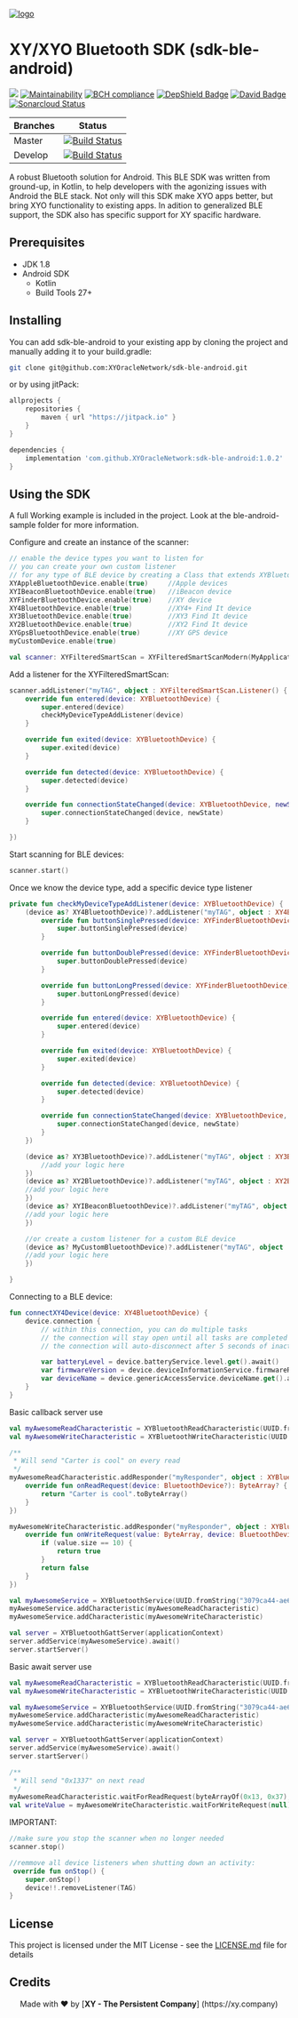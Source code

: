 [logo]: https://cdn.xy.company/img/brand/XY_Logo_GitHub.png

[![logo]](https://xy.company)

# XY/XYO Bluetooth SDK (sdk-ble-android)

[![](https://jitpack.io/v/XYOracleNetwork/sdk-ble-android.svg)](https://jitpack.io/#XYOracleNetwork/sdk-ble-android) [![Maintainability](https://api.codeclimate.com/v1/badges/da919183c3fe8a4fdbe3/maintainability)](https://codeclimate.com/github/XYOracleNetwork/sdk-ble-android/maintainability) [![BCH compliance](https://bettercodehub.com/edge/badge/XYOracleNetwork/sdk-ble-android?branch=develop)](https://bettercodehub.com/results/XYOracleNetwork/sdk-ble-android) [![DepShield Badge](https://depshield.sonatype.org/badges/XYOracleNetwork/sdk-ble-android/depshield.svg)](https://depshield.github.io) [![David Badge](https://david-dm.org/xyoraclenetwork/sdk-ble-android/status.svg)](https://david-dm.org/xyoraclenetwork/sdk-ble-android) [![Sonarcloud Status](https://sonarcloud.io/api/project_badges/measure?project=XYOracleNetwork_sdk-ble-android&metric=alert_status)](https://sonarcloud.io/dashboard?id=XYOracleNetwork_sdk-ble-android)

| Branches        | Status           |
| ------------- |:-------------:|
| Master      | [![Build Status](https://travis-ci.com/XYOracleNetwork/sdk-ble-android.svg?branch=master)](https://travis-ci.com/XYOracleNetwork/sdk-ble-android) |
| Develop      | [![Build Status](https://travis-ci.com/XYOracleNetwork/sdk-ble-android.svg?branch=develop)](https://travis-ci.com/XYOracleNetwork/sdk-ble-android)      |

A robust Bluetooth solution for Android. This BLE SDK was written from ground-up, in Kotlin,
 to help developers with the agonizing issues with Android the BLE stack.
Not only will this SDK make XYO apps better, but bring XYO functionality to existing apps.  In adition to generalized BLE support, the SDK also has specific support for XY spacific hardware.

## Prerequisites

* JDK 1.8
* Android SDK
  * Kotlin
  * Build Tools 27+
  
## Installing

You can add sdk-ble-android to your existing app by cloning the project and manually adding it
to your build.gradle:

```bash
git clone git@github.com:XYOracleNetwork/sdk-ble-android.git
```

or by using jitPack:

```gradle
allprojects {
    repositories {
        maven { url "https://jitpack.io" }
    }
}
```

```gradle
dependencies {
    implementation 'com.github.XYOracleNetwork:sdk-ble-android:1.0.2'
}
```

## Using the SDK

A full Working example is included in the project. Look at the ble-android-sample folder for more information.

Configure and create an instance of the scanner:

```kotlin
// enable the device types you want to listen for
// you can create your own custom listener
// for any type of BLE device by creating a Class that extends XYBluetoothDevice
XYAppleBluetoothDevice.enable(true)     //Apple devices
XYIBeaconBluetoothDevice.enable(true)   //iBeacon device
XYFinderBluetoothDevice.enable(true)    //XY device
XY4BluetoothDevice.enable(true)         //XY4+ Find It device
XY3BluetoothDevice.enable(true)         //XY3 Find It device
XY2BluetoothDevice.enable(true)         //XY2 Find It device
XYGpsBluetoothDevice.enable(true)       //XY GPS device
myCustomDevice.enable(true)

val scanner: XYFilteredSmartScan = XYFilteredSmartScanModern(MyApplication.getAppContext())
```

Add a listener for the XYFilteredSmartScan:

```kotlin
scanner.addListener("myTAG", object : XYFilteredSmartScan.Listener() {
    override fun entered(device: XYBluetoothDevice) {
        super.entered(device)
        checkMyDeviceTypeAddListener(device)
    }

    override fun exited(device: XYBluetoothDevice) {
        super.exited(device)
    }

    override fun detected(device: XYBluetoothDevice) {
        super.detected(device)
    }

    override fun connectionStateChanged(device: XYBluetoothDevice, newState: Int) {
        super.connectionStateChanged(device, newState)
    }

})
```

Start scanning for BLE devices:

```kotlin
scanner.start()
```

Once we know the device type, add a specific device type listener

```kotlin
private fun checkMyDeviceTypeAddListener(device: XYBluetoothDevice) {
    (device as? XY4BluetoothDevice)?.addListener("myTAG", object : XY4BluetoothDevice.Listener(){
        override fun buttonSinglePressed(device: XYFinderBluetoothDevice) {
            super.buttonSinglePressed(device)
        }

        override fun buttonDoublePressed(device: XYFinderBluetoothDevice) {
            super.buttonDoublePressed(device)
        }

        override fun buttonLongPressed(device: XYFinderBluetoothDevice) {
            super.buttonLongPressed(device)
        }

        override fun entered(device: XYBluetoothDevice) {
            super.entered(device)
        }

        override fun exited(device: XYBluetoothDevice) {
            super.exited(device)
        }

        override fun detected(device: XYBluetoothDevice) {
            super.detected(device)
        }

        override fun connectionStateChanged(device: XYBluetoothDevice, newState: Int) {
            super.connectionStateChanged(device, newState)
        }
    })

    (device as? XY3BluetoothDevice)?.addListener("myTAG", object : XY3BluetoothDevice.Listener(){
        //add your logic here
    })
    (device as? XY2BluetoothDevice)?.addListener("myTAG", object : XY2BluetoothDevice.Listener(){
    //add your logic here
    })
    (device as? XYIBeaconBluetoothDevice)?.addListener("myTAG", object : XYIBeaconBluetoothDevice.Listener(){
    //add your logic here
    })

    //or create a custom listener for a custom BLE device
    (device as? MyCustomBluetoothDevice)?.addListener("myTAG", object : MyCustomBluetoothDevice.Listener(){
    //add your logic here
    })

}
```

Connecting to a BLE device:

```kotlin
fun connectXY4Device(device: XY4BluetoothDevice) {
    device.connection {
        // within this connection, you can do multiple tasks
        // the connection will stay open until all tasks are completed
        // the connection will auto-disconnect after 5 seconds of inactivity.

        var batteryLevel = device.batteryService.level.get().await()
        var firmwareVersion = device.deviceInformationService.firmwareRevisionString.get().await()
        var deviceName = device.genericAccessService.deviceName.get().await()
    }
}
```

Basic callback server use
```kotlin
val myAwesomeReadCharacteristic = XYBluetoothReadCharacteristic(UUID.fromString("01ef8f90-e99f-48ae-87bb-f683b93c692f"))
val myAwesomeWriteCharacteristic = XYBluetoothWriteCharacteristic(UUID.fromString("01ef8f90-e99f-48ae-87bb-f683b93c692f"))

/**
 * Will send "Carter is cool" on every read
 */
myAwesomeReadCharacteristic.addResponder("myResponder", object : XYBluetoothReadCharacteristic.XYBluetoothReadCharacteristicResponder {
    override fun onReadRequest(device: BluetoothDevice?): ByteArray? {
        return "Carter is cool".toByteArray()
    }
})

myAwesomeWriteCharacteristic.addResponder("myResponder", object : XYBluetoothWriteCharacteristic.XYBluetoothWriteCharacteristicResponder {
    override fun onWriteRequest(value: ByteArray, device: BluetoothDevice?): Boolean? {
        if (value.size == 10) {
            return true
        }
        return false
    }
})

val myAwesomeService = XYBluetoothService(UUID.fromString("3079ca44-ae64-4797-b4e5-a31e3304c481"), BluetoothGattService.SERVICE_TYPE_PRIMARY)
myAwesomeService.addCharacteristic(myAwesomeReadCharacteristic)
myAwesomeService.addCharacteristic(myAwesomeWriteCharacteristic)

val server = XYBluetoothGattServer(applicationContext)
server.addService(myAwesomeService).await()
server.startServer()
```


Basic await server use
```kotlin
val myAwesomeReadCharacteristic = XYBluetoothReadCharacteristic(UUID.fromString("01ef8f90-e99f-48ae-87bb-f683b93c692f"))
val myAwesomeWriteCharacteristic = XYBluetoothWriteCharacteristic(UUID.fromString("01ef8f90-e99f-48ae-87bb-f683b93c692f"))

val myAwesomeService = XYBluetoothService(UUID.fromString("3079ca44-ae64-4797-b4e5-a31e3304c481"), BluetoothGattService.SERVICE_TYPE_PRIMARY)
myAwesomeService.addCharacteristic(myAwesomeReadCharacteristic)
myAwesomeService.addCharacteristic(myAwesomeWriteCharacteristic)

val server = XYBluetoothGattServer(applicationContext)
server.addService(myAwesomeService).await()
server.startServer()

/**
 * Will send "0x1337" on next read
 */
myAwesomeReadCharacteristic.waitForReadRequest(byteArrayOf(0x13, 0x37), null).await()
val writeValue = myAwesomeWriteCharacteristic.waitForWriteRequest(null).await()
```

IMPORTANT:

```kotlin
//make sure you stop the scanner when no longer needed
scanner.stop()

//remmove all device listeners when shutting down an activity:
 override fun onStop() {
    super.onStop()
    device!!.removeListener(TAG)
}
```

## License

This project is licensed under the MIT License - see the [LICENSE.md](LICENSE.md) file for details

## Credits

<p align="center">Made with  ❤️  by [<b>XY - The Persistent Company</b>] (https://xy.company)</p>
